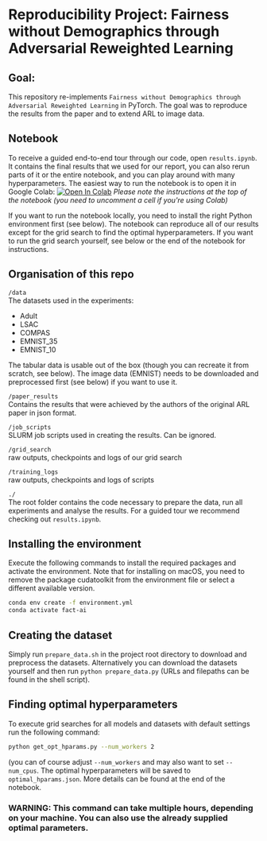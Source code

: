 # Reproducibility Project: Fairness without Demographics through Adversarial Reweighted Learning

## Goal:
This repository re-implements `Fairness without Demographics through Adversarial Reweighted Learning` in PyTorch. The goal was to reproduce the results from the paper and to extend ARL to image data.

## Notebook
 To receive a guided end-to-end tour through our code, open `results.ipynb`. It contains the final results
 that we used for our report, you can also rerun parts of it or the entire notebook, and you can play around
 with many hyperparameters. The easiest way to run the notebook is to open it in Google Colab:
 [![Open In Colab](https://colab.research.google.com/assets/colab-badge.svg)](https://colab.research.google.com/github/TomFrederik/fact-ai/blob/main/results.ipynb)
 *Please note the instructions at the top of the notebook (you need to uncomment a cell if you're using Colab)*

 If you want to run the notebook locally, you need to install the right Python environment first (see below). The notebook can reproduce
 all of our results except for the grid search to find the optimal hyperparameters. If you want to run the grid search yourself,
 see below or the end of the notebook for instructions.

## Organisation of this repo
`/data`  
The datasets used in the experiments:  
  - Adult  
  - LSAC  
  - COMPAS  
  - EMNIST_35
  - EMNIST_10
  
The tabular data is usable out of the box (though you can recreate it from scratch, see below). The image data (EMNIST) needs to be downloaded and preprocessed first (see below) if you want to use it.
  
`/paper_results`  
	Contains the results that were achieved by the authors of the original ARL paper in json format.  
  
`/job_scripts`  
	SLURM job scripts used in creating the results. Can be ignored.  
  
`/grid_search`  
	raw outputs, checkpoints and logs of our grid search  
  
`/training_logs`  
	raw outputs, checkpoints and logs of scripts
  
`./`  
	The root folder contains the code necessary to prepare the data, run all experiments and analyse the results. For a guided tour we recommend checking out `results.ipynb`.  
  
  
## Installing the environment
Execute the following commands to install the required packages and activate the environment.
Note that for installing on macOS, you need to remove the package cudatoolkit from the environment 
file or select a different available version.
```bash
conda env create -f environment.yml
conda activate fact-ai
```
  
## Creating the dataset
Simply run `prepare_data.sh` in the project root directory to download
and preprocess the datasets. Alternatively you can download the datasets
yourself and then run `python prepare_data.py` (URLs and filepaths
can be found in the shell script).


## Finding optimal hyperparameters
To execute grid searches for all models and datasets with default settings run the following command:
```bash
python get_opt_hparams.py --num_workers 2
```
(you can of course adjust `--num_workers` and may also want to set `--num_cpus`.
The optimal hyperparameters will be saved to `optimal_hparams.json`. More details can be found
at the end of the notebook.
### WARNING: This command can take multiple hours, depending on your machine. You can also use the already supplied optimal parameters.
